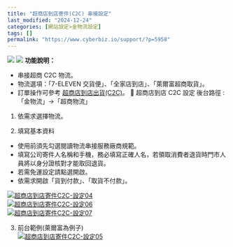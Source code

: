 ```yaml
---
title: "超商店到店寄件(C2C) 串接設定"
last_modified: "2024-12-24"
categories: [網站設定>金物流設定]
tags: []
permalink: "https://www.cyberbiz.io/support/?p=5958"
---
```


![](https://www.cyberbiz.io/support/wp-content/uploads/適用站別.png)
[![](https://www.cyberbiz.io/support/wp-content/uploads/台灣站.png)](https://www.cyberbiz.io/support/?page_id=2490)
**功能說明：**  

* 串接超商 C2C 物流。
* 物流選項：「7-ELEVEN 交貨便」、「全家店到店」、「萊爾富超商取貨」。
* 訂單操作可參考 [超商店到店出貨(C2C)](https://www.cyberbiz.io/support/?p=980)。
📌 超商店到店 C2C 設定 後台路徑 : 「金物流」→「超商物流」  


1. 依需求選擇物流。


2. 填寫基本資料  

* 使用前須先勾選閱讀物流串接服務廠商規範。
* 填寫公司寄件人名稱和手機，務必填寫正確人名，若領取消費者退貨時門市人員將以身分證核對才能取回退貨。
* 若需免運設定請點選開啟。
* 依需求開啟「貨到付款」、「取貨不付款」。

[![超商店到店寄件C2C-設定04](https://www.cyberbiz.io/support/wp-content/uploads/超商店到店寄件C2C-設定04.png)](https://www.cyberbiz.io/support/wp-content/uploads/超商店到店寄件C2C-設定04.png)  
[![超商店到店寄件C2C-設定06](https://www.cyberbiz.io/support/wp-content/uploads/超商店到店寄件C2C-設定06.png)](https://www.cyberbiz.io/support/wp-content/uploads/超商店到店寄件C2C-設定06.png)  
[![超商店到店寄件C2C-設定07](https://www.cyberbiz.io/support/wp-content/uploads/超商店到店寄件C2C-設定07.png)](https://www.cyberbiz.io/support/wp-content/uploads/超商店到店寄件C2C-設定07.png)



3. 前台範例(萊爾富為例子)  
[![超商店到店寄件C2C-設定05](https://www.cyberbiz.io/support/wp-content/uploads/超商店到店寄件C2C-設定05.png)](https://www.cyberbiz.io/support/wp-content/uploads/超商店到店寄件C2C-設定05.png)

